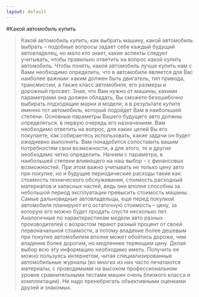```yaml
---
layout: default
---
```

#Какой автомобиль купить
>Какой автомобиль купить, как выбрать машину, какой автомобиль выбрать – подобные вопросы задает себе каждый будущий автовладелец, но мало кто знает, какие аспекты следует учитывать, чтобы правильно ответить на вопрос какой купить автомобиль.
>Чтобы понять, какой автомобиль лучше купить нам с Вами необходимо определить, что в автомобиле является для Вас наиболее важным: каким должен быть двигатель, тип привода, трансмиссии, а также класс автомобиля, его размеры и дорожный просвет.
>Зная, что Вам нужно от машины, какими параметрами она должен обладать, Вы сможете безошибочно выбирать подходящие марки и модели, а в результате купите именно тот автомобиль, который подойдет Вам в наибольшей степени.
>Основные параметры Вашего будущего авто должны определяться, в первую очередь его назначением. Вам необходимо ответить на вопрос, для каких целей Вы его покупаете, как собираетесь использовать, какие задачи он будет ежедневно выполнять.
>Вам понадобится сопоставить вашим потребностям свои возможности, а для этого, те и другие необходимо четко определить. Начнем с параметра, в наибольшей степени влияющего на наш выбор – с финансовых возможностей.
>При этом важно учитывать не только цену авто при покупке, но и будущие периодические расходы такие как: стоимость технического обслуживания, стоимость расходный материалов и запасных частей, ведь они вполне способны за небольшой период эксплуатации превысить стоимость машины.
>Самые дальновидные автовладельцы, еще перед покупкой автомобиля планируют его остаточную стоимость – цену, за которую его можно будет продать спустя несколько лет. Аналогичные по характеристикам модели авто разных производителей с возрастом теряют разный процент от своей первоначальной стоимости, а потому владение более дешевым при покупке автомобилем вполне может обойтись дороже, чем владение более дорогим, но медленнее теряющим цену.
>Делая выбор всю эту информацию необходимо иметь. Получить ее можно пользуясь интернетом, читая специализированные автомобильные журналы (во многих из них часто печатаются материалы, с проводимыми на высоком профессиональном уровне сравнительными тестами машин очень близкого класса и комплектации). Не надо пренебрегать объективными оценками друзей и знакомых.